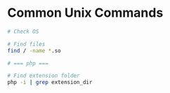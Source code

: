 # Common Unix Commands

```sh
# Check OS

# Find files
find / -name *.so

# === php ===

# Find extension folder
php -i | grep extension_dir
```